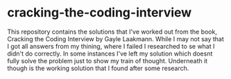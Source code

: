 # cracking-the-coding-interview
This repository contains the solutions that I've worked out from the book, Cracking the Coding Interview by Gayle Laakmann.
While I may not say that I got all answers from my thining, where I failed I researched to se what I didn't do correctly.
In some instances I've left my solution which doesnt fully solve the problem just to show my train of thought. Underneath it though is the working solution
that I found after some research.
